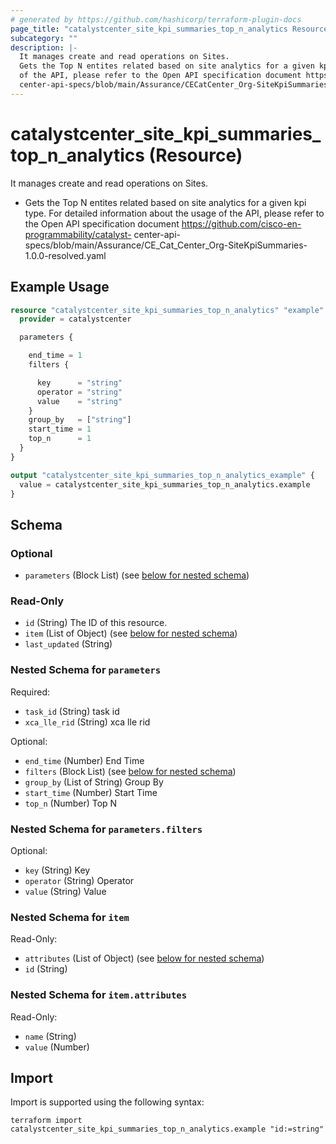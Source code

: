 ```yaml
---
# generated by https://github.com/hashicorp/terraform-plugin-docs
page_title: "catalystcenter_site_kpi_summaries_top_n_analytics Resource - terraform-provider-catalystcenter"
subcategory: ""
description: |-
  It manages create and read operations on Sites.
  Gets the Top N entites related based on site analytics for a given kpi type. For detailed information about the usage
  of the API, please refer to the Open API specification document https://github.com/cisco-en-programmability/catalyst-
  center-api-specs/blob/main/Assurance/CECatCenter_Org-SiteKpiSummaries-1.0.0-resolved.yaml
---
```


# catalystcenter_site_kpi_summaries_top_n_analytics (Resource)

It manages create and read operations on Sites.

- Gets the Top N entites related based on site analytics for a given kpi type. For detailed information about the usage
of the API, please refer to the Open API specification document https://github.com/cisco-en-programmability/catalyst-
center-api-specs/blob/main/Assurance/CE_Cat_Center_Org-SiteKpiSummaries-1.0.0-resolved.yaml

## Example Usage

```terraform
resource "catalystcenter_site_kpi_summaries_top_n_analytics" "example" {
  provider = catalystcenter

  parameters {

    end_time = 1
    filters {

      key      = "string"
      operator = "string"
      value    = "string"
    }
    group_by   = ["string"]
    start_time = 1
    top_n      = 1
  }
}

output "catalystcenter_site_kpi_summaries_top_n_analytics_example" {
  value = catalystcenter_site_kpi_summaries_top_n_analytics.example
}
```

<!-- schema generated by tfplugindocs -->
## Schema

### Optional

- `parameters` (Block List) (see [below for nested schema](#nestedblock--parameters))

### Read-Only

- `id` (String) The ID of this resource.
- `item` (List of Object) (see [below for nested schema](#nestedatt--item))
- `last_updated` (String)

<a id="nestedblock--parameters"></a>
### Nested Schema for `parameters`

Required:

- `task_id` (String) task id
- `xca_lle_rid` (String) xca lle rid

Optional:

- `end_time` (Number) End Time
- `filters` (Block List) (see [below for nested schema](#nestedblock--parameters--filters))
- `group_by` (List of String) Group By
- `start_time` (Number) Start Time
- `top_n` (Number) Top N

<a id="nestedblock--parameters--filters"></a>
### Nested Schema for `parameters.filters`

Optional:

- `key` (String) Key
- `operator` (String) Operator
- `value` (String) Value



<a id="nestedatt--item"></a>
### Nested Schema for `item`

Read-Only:

- `attributes` (List of Object) (see [below for nested schema](#nestedobjatt--item--attributes))
- `id` (String)

<a id="nestedobjatt--item--attributes"></a>
### Nested Schema for `item.attributes`

Read-Only:

- `name` (String)
- `value` (Number)

## Import

Import is supported using the following syntax:

```shell
terraform import catalystcenter_site_kpi_summaries_top_n_analytics.example "id:=string"
```
